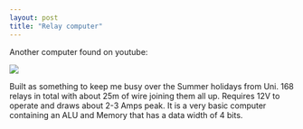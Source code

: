```yaml
---
layout: post
title: "Relay computer"
---
```



Another computer found on youtube:

[![](http://img.youtube.com/vi/aDRlKpLc-9E/0.jpg)](https://www.youtube.com/watch?v=aDRlKpLc-9E)

Built as something to keep me busy over the Summer holidays from Uni. 168 relays in total with about 25m of wire joining them all up. Requires 12V to operate and draws about 2-3 Amps peak. It is a very basic computer containing an ALU and Memory that has a data width of 4 bits.

